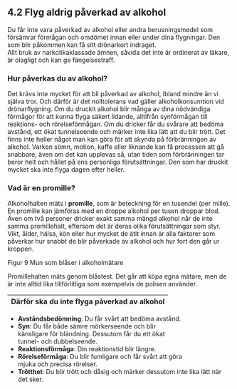 ## 4.2 Flyg aldrig påverkad av alkohol
Du får inte vara påverkad av alkohol eller andra berusningsmedel som försämrar förmågan
och omdömet innan eller under dina flygningar. Den som blir påkommen kan få sitt
drönarkort indraget.  
Allt bruk av narkotikaklassade ämnen, såvida det inte är ordinerat av läkare, är olagligt och
kan ge fängelsestraff.

### Hur påverkas du av alkohol?
Det krävs inte mycket för att bli påverkad av alkohol, ibland mindre än vi själva tror. Och
därför är det nolltolerans vad gäller alkoholkonsumtion vid drönarflygning. Om du druckit
alkohol blir många av dina nödvändiga förmågor för att kunna flyga säkert lidande, alltifrån
synförmågan till reaktions- och rörelseförmågan. Om du dricker får du svårare att bedöma
avstånd, ett ökat tunnelseende och märker inte lika lätt att du blir trött.
Det finns inte heller något man kan göra för att skynda på förbränningen av alkohol. Varken
sömn, motion, kaffe eller liknande kan få processen att gå snabbare, även om det kan
upplevas så, utan tiden som förbränningen tar beror helt och hållet på ens personliga
förutsättningar. Den som har druckit mycket ska inte flyga dagen efter heller.

### Vad är en promille?
Alkoholhalten mäts i **promille**, som är beteckning för en tusendel (per mille). En promille kan
jämföras med en droppe alkohol per tusen droppar blod. Även om två personer dricker exakt
samma mängd alkohol når de inte samma promillehalt, eftersom det är deras olika
förutsättningar som styr. Vikt, ålder, hälsa, kön eller hur mycket de ätit innan är alla faktorer
som påverkar hur snabbt de blir påverkade av alkohol och hur fort den går ur kroppen.

Figur 9 Mun som blåser i alkoholmätare

Promillehalten mäts genom blåstest. Det går att köpa egna mätare, men de är inte alltid lika tillförlitliga som
exempelvis de polisen använder.

| Därför ska du inte flyga påverkad av alkohol |
|---|
* **Avståndsbedömning**: Du får svårt att bedöma avstånd.
* **Syn**: Du får både sämre mörkerseende och blir  
känsligare för bländning. Dessutom får du ett ökat  
tunnel- och dubbelseende.
* **Reaktionsförmåga**: Din reaktionstid blir längre.
* **Rörelseförmåga**: Du blir fumligare och får svårt att göra  
mjuka och precisa rörelser.
* **Trötthet**: Du blir trött och dåsig och märker dessutom
inte lika lätt när det sker.